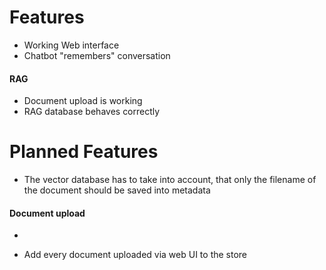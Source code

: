 # Features

- Working Web interface
- Chatbot "remembers" conversation

#### RAG

- Document upload is working
- RAG database behaves correctly

# Planned Features

- The vector database has to take into account, that only the filename of the document should be saved into metadata

#### Document upload
-

- Add every document uploaded via web UI to the store

